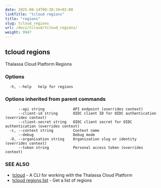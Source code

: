 ```yaml
---
date: 2025-08-14T00:38:24+02:00
linkTitle: "tcloud regions"
title: "regions"
slug: tcloud_regions
url: /docs/tcloud/tcloud_regions/
weight: 9947
---
```

## tcloud regions

Thalassa Cloud Platform Regions

### Options

```
  -h, --help   help for regions
```

### Options inherited from parent commands

```
      --api string             API endpoint (overrides context)
      --client-id string       OIDC client ID for OIDC authentication (overrides context)
      --client-secret string   OIDC client secret for OIDC authentication (overrides context)
  -c, --context string         Context name
      --debug                  Debug mode
  -O, --organisation string    Organisation slug or identity (overrides context)
      --token string           Personal access token (overrides context)
```

### SEE ALSO

* [tcloud](/docs/tcloud/tcloud/)	 - A CLI for working with the Thalassa Cloud Platform
* [tcloud regions list](/docs/tcloud/tcloud_regions_list/)	 - Get a list of regions

